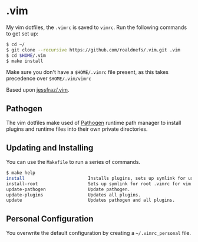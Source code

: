 # .vim

My vim dotfiles, the `.vimrc` is saved to `vimrc`. Run the following
commands to get set up:

```bash
$ cd ~/
$ git clone --recursive https://github.com/roaldnefs/.vim.git .vim
$ cd $HOME/.vim
$ make install
```

Make sure you don't have a `$HOME/.vimrc` file present, as this takes precedence over `$HOME/.vim/vimrc`

Based upon [jessfraz/.vim](https://github.com/jessfraz/.vim).

## Pathogen

The vim dotfiles make used of [Pathogen](https://github.com/tpope/vim-pathogen) runtime path manager to install
plugins and runtime files into their own private directories.

## Updating and Installing

You can use the `Makefile` to run a series of commands.

```bash
$ make help
install                        Installs plugins, sets up symlink for user .vimrc for vim.
install-root                   Sets up symlink for root .vimrc for vim.
update-pathogen                Update pathogen.
update-plugins                 Updates all plugins.
update                         Updates pathogen and all plugins.
```

## Personal Configuration

You overwrite the default configuration by creating a `~/.vimrc_personal` file.
